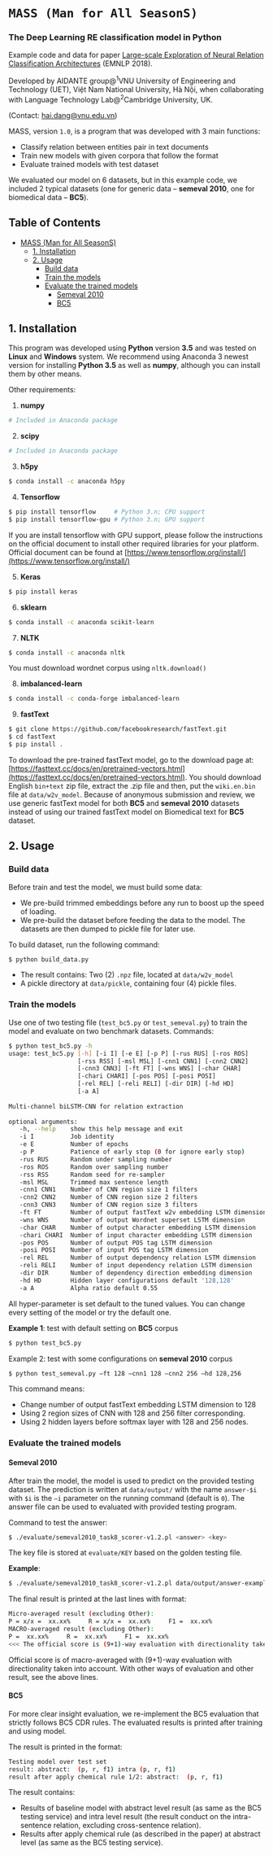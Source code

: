 # ``MASS (Man for All SeasonS)``
### The Deep Learning RE classification model in Python

Example code and data for paper [Large-scale Exploration of Neural Relation Classification Architectures]() (EMNLP 2018).

Developed by AIDANTE group@<sup>1</sup>VNU University of Engineering and Technology (UET), Việt Nam National University, Hà Nội, when collaborating with Language Technology Lab@<sup>2</sup>Cambridge University, UK.

(Contact: hai.dang@vnu.edu.vn)

MASS, version ``1.0``, is a program that was developed with 3 main functions:

- Classify relation between entities pair in text documents
- Train new models with given corpora that follow the format
- Evaluate trained models with test dataset

We evaluated our model on 6 datasets, but in this example code, we included 2 typical datasets (one for generic data – **semeval 2010**, one for biomedical data – **BC5**). 


## Table of Contents
- [MASS (Man for All SeasonS)](#mass--man-for-all-seasons-)
  * [1. Installation](#1-installation)
  * [2. Usage](#2-usage)
    + [Build data](#build-data)
    + [Train the models](#train-the-models)
    + [Evaluate the trained models](#evaluate-the-trained-models)
      - [Semeval 2010](#semeval-2010)
      - [BC5](#bc5)
##

## 1. Installation

This program was developed using **Python** version **3.5** and was tested on **Linux** and **Windows** system. We recommend using Anaconda 3 newest version for installing **Python 3.5** as well as **numpy**, although you can install them by other means. 

Other requirements: 
 1. **numpy**
```sh
# Included in Anaconda package
```

 2. **scipy**
```sh
# Included in Anaconda package
```

 3. **h5py** 
```sh
$ conda install -c anaconda h5py 
```

 4. **Tensorflow** 
```sh
$ pip install tensorflow     # Python 3.n; CPU support 
$ pip install tensorflow-gpu # Python 3.n; GPU support 
```
If you are install tensorflow with GPU support, please follow the instructions on the official document to install other required libraries for your platform. Official document can be found at [https://www.tensorflow.org/install/](https://www.tensorflow.org/install/)  

 5. **Keras**
```sh
$ pip install keras 
```

 6. **sklearn**
```sh
$ conda install -c anaconda scikit-learn
```

 7. **NLTK**
```sh
$ conda install -c anaconda nltk
``` 
You must download wordnet corpus using ``nltk.download()`` 

 8. **imbalanced-learn**
```sh
$ conda install -c conda-forge imbalanced-learn
```
 
 9. **fastText**
```sh
$ git clone https://github.com/facebookresearch/fastText.git 
$ cd fastText 
$ pip install . 
```
To download the pre-trained fastText model, go to the download page at: [https://fasttext.cc/docs/en/pretrained-vectors.html](https://fasttext.cc/docs/en/pretrained-vectors.html). You should download English ``bin+text`` zip file, extract the .zip file and then, put the ``wiki.en.bin`` file at ``data/w2v_model``. Because of anonymous submission and review, we use generic fastText model for both **BC5** and **semeval 2010** datasets instead of using our trained fastText model on Biomedical text for **BC5** dataset.

## 2. Usage 
### Build data
Before train and test the model, we must build some data: 

 - We pre-build trimmed embeddings before any run to boost up the speed of loading. 
 - We pre-build the dataset before feeding the data to the    model. The datasets are then dumped to pickle file for later use.

To build dataset, run the following command: 
```sh
$ python build_data.py 
```

 - The result contains:  Two (2) ``.npz`` file, located at ``data/w2v_model``
 - A pickle directory at ``data/pickle``, containing four (4) pickle files.

### Train the models
Use one of two testing file (``test_bc5.py`` or ``test_semeval.py``) to train the model and evaluate on two benchmark datasets. 
Commands: 
```sh
$ python test_bc5.py -h 
usage: test_bc5.py [-h] [-i I] [-e E] [-p P] [-rus RUS] [-ros ROS]
                   [-rss RSS] [-msl MSL] [-cnn1 CNN1] [-cnn2 CNN2]
                   [-cnn3 CNN3] [-ft FT] [-wns WNS] [-char CHAR]
                   [-chari CHARI] [-pos POS] [-posi POSI]
                   [-rel REL] [-reli RELI] [-dir DIR] [-hd HD]
                   [-a A] 
 
Multi-channel biLSTM-CNN for relation extraction 
 
optional arguments:
   -h, --help    show this help message and exit
   -i I          Job identity
   -e E          Number of epochs
   -p P          Patience of early stop (0 for ignore early stop)
   -rus RUS      Random under sampling number
   -ros ROS      Random over sampling number
   -rss RSS      Random seed for re-sampler
   -msl MSL      Trimmed max sentence length
   -cnn1 CNN1    Number of CNN region size 1 filters
   -cnn2 CNN2    Number of CNN region size 2 filters
   -cnn3 CNN3    Number of CNN region size 3 filters
   -ft FT        Number of output fastText w2v embedding LSTM dimension
   -wns WNS      Number of output Wordnet superset LSTM dimension
   -char CHAR    Number of output character embedding LSTM dimension
   -chari CHARI  Number of input character embedding LSTM dimension
   -pos POS      Number of output POS tag LSTM dimension
   -posi POSI    Number of input POS tag LSTM dimension
   -rel REL      Number of output dependency relation LSTM dimension
   -reli RELI    Number of input dependency relation LSTM dimension
   -dir DIR      Number of dependency direction embedding dimension
   -hd HD        Hidden layer configurations default '128,128'
   -a A          Alpha ratio default 0.55 
```

All hyper-parameter is set default to the tuned values. You can change every setting of the model or try the default one. 

**Example 1**: test with default setting on **BC5** corpus 
```sh
$ python test_bc5.py 
```

Example 2: test with some configurations on **semeval 2010** corpus 
```sh
$ python test_semeval.py –ft 128 –cnn1 128 –cnn2 256 –hd 128,256 
```
This command means:
 - Change number of output fastText embedding LSTM dimension to 128
 - Using 2 region sizes of CNN with 128 and 256 filter corresponding.
 - Using 2 hidden layers before softmax layer with 128 and 256 nodes.

### Evaluate the trained models 
#### Semeval 2010
After train the model, the model is used to predict on the provided testing dataset. The prediction is written at ``data/output/`` with the name ``answer-$i`` with ``$i`` is the ``–i`` parameter on the running command (default is ``0``). The answer file can be used to evaluated with provided testing program. 

Command to test the answer: 
```sh
$ ./evaluate/semeval2010_task8_scorer-v1.2.pl <answer> <key> 
```
The key file is stored at ``evaluate/KEY`` based on the golden testing file. 

**Example**: 
```sh
$ ./evaluate/semeval2010_task8_scorer-v1.2.pl data/output/answer-example evaluate/KEY 
```
The final result is printed at the last lines with format: 
```sh
Micro-averaged result (excluding Other): 
P = x/x =  xx.xx%     R = x/x =  xx.xx%     F1 =  xx.xx% 
MACRO-averaged result (excluding Other): 
P =  xx.xx%     R =  xx.xx%     F1 =  xx.xx% 
<<< The official score is (9+1)-way evaluation with directionality taken into account: macro-averaged F1 = xx.xx% >>>
```

Official score is of macro-averaged with (9+1)-way evaluation with directionality taken into account. With other ways of evaluation and other result, see the above lines. 

#### BC5
For more clear insight evaluation, we re-implement the BC5 evaluation that strictly follows BC5 CDR rules. 
The evaluated results is printed after training and using model. 

The result is printed in the format: 
```sh
Testing model over test set 
result: abstract:  (p, r, f1) intra (p, r, f1) 
result after apply chemical rule 1/2: abstract:  (p, r, f1) 
```

The result contains:
 - Results of baseline model with abstract level result (as same as the BC5 testing service) and intra level result (the result conduct on the intra-sentence relation, excluding cross-sentence relation).
 - Results after apply chemical rule (as described in the paper) at abstract level (as same as the BC5 testing service).
